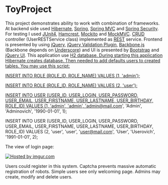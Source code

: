 ToyProject
==========
This project demonstrates ability to work with combination of frameworks. At backend side used <a href="http://hibernate.org">Hibernate</a>, <a href="http://spring.io">Spring</a>, <a href="http://docs.spring.io/spring/docs/2.0.8/reference/mvc.html">Spring MVC</a> and <a href="http://projects.spring.io/spring-security/">Spring Security</a>. For testing I used <a href="http://junit.org/">JUnit4</a>, <a href="http://hamcrest.org/">Hamcrest</a>, <a href="https://code.google.com/p/mockito/">Mockito</a> and <a href="http://docs.spring.io/spring/docs/3.2.5.RELEASE/javadoc-api/org/springframework/test/web/servlet/MockMvc.html">MockMVC</a>. <a href="http://en.wikipedia.org/wiki/Create,_read,_update_and_delete">CRUD</a> controller (UserRESTService class) implemented as <a href="http://en.wikipedia.org/wiki/Representational_state_transfer">REST</a> service. Frontend is presented by using <a href="http://jquery.com/">jQuery</a>, <a href="http://jqueryvalidation.org/">jQuery Validation Plugin</a>, <a href="http://backbonejs.org/">Backbone.js</a> (Backbone depends on <a href="http://underscorejs.org/">Underscore</a>) and UI is presented by <a href="http://getbootstrap.com/">Bootstrap</a> and <a href="http://jqueryui.com/">jQuery UI</a>. This application use <a href="http://www.h2database.com/html/main.html">H2 database.
During starting this application Hibernate creates database. Then needed to add defaults users to created tables. You may use this script:

INSERT INTO ROLE (ROLE_ID, ROLE_NAME) VALUES (1, 'admin');

INSERT INTO ROLE (ROLE_ID, ROLE_NAME) VALUES (2, 'user');

INSERT INTO USER (USER_ID, USER_LOGIN, USER_PASSWORD, USER_EMAIL, USER_FIRSTNAME, USER_LASTNAME, USER_BIRTHDAY, ROLE_ID) VALUES (1, 'admin', 'admin', 'admin@mail.com', 'Admin', 'Adminovich', '1990-01-01', 1);

INSERT INTO USER (USER_ID, USER_LOGIN, USER_PASSWORD, USER_EMAIL, USER_FIRSTNAME, USER_LASTNAME, USER_BIRTHDAY, ROLE_ID) VALUES (2, 'user', 'user', 'user@mail.com', 'User', 'Userovich', '1991-01-01', 2); 

The view of login page:

<a href="http://imgur.com/4akXZd2"><img src="http://i.imgur.com/4akXZd2.jpg" title="Hosted by imgur.com" /></a>

Users could register in this system. Captcha prevents massive automatic registration of robots. Simple users see only welcoming page. Admins may create, modify and delete users. 
